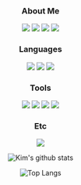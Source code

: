 
<div align="center">



<h3>About Me</h3>

<img src="https://img.shields.io/badge/Gmail-D14836?style=for-the-badge&logo=gmail&logoColor=white"/></a>
<img src="https://img.shields.io/badge/NAVER-03C75A?style=for-the-badge&logo=NAVER&logoColor=FFFFFF"/></a>
<img src="https://img.shields.io/badge/GitHub-222222?style=for-the-badge&logo=GitHub&logoColor=white"/></a>
<img src="https://img.shields.io/badge/Notion-000000?style=for-the-badge&logo=notion&logoColor=white"/></a>

<h3>Languages</h3>

<img src="https://img.shields.io/badge/Python-FFD43B?style=for-the-badge&logo=python&logoColor=blue"/></a>
<img src="https://img.shields.io/badge/HTML5-E34F26?style=for-the-badge&logo=html5&logoColor=white"/></a>
<img src="https://img.shields.io/badge/TensorFlow-FF6F00?style=for-the-badge&logo=TensorFlow&logoColor=white"/></a>


<h3>Tools</h3>

<img src="https://img.shields.io/badge/Visual_Studio_Code-0078D4?style=for-the-badge&logo=visual%20studio%20code&logoColor=white"/></a>
<img src="https://img.shields.io/badge/Jupyter-F37626.svg?&style=for-the-badge&logo=Jupyter&logoColor=white"/></a>
<img src="https://img.shields.io/badge/conda-342B029.svg?&style=for-the-badge&logo=anaconda&logoColor=white"/></a>
<img src="https://img.shields.io/badge/Colab-F9AB00?style=for-the-badge&logo=googlecolab&color=525252"/></a>

<h3>Etc</h3>

<img src="https://img.shields.io/badge/Microsoft_Office-D83B01?style=for-the-badge&logo=microsoft-office&logoColor=white"/></a>




![Kim's github stats](https://github-readme-stats.vercel.app/api?username=gluehosp1837&show_icons=true&theme=tokyonight)

![Top Langs](https://github-readme-stats.vercel.app/api/top-langs/?username=gluehosp1837&layout=compact&hide=csharp)


</div>
